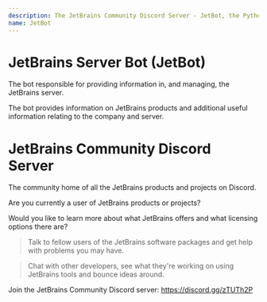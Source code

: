 ```yaml
---
description: The JetBrains Community Discord Server - JetBot, the Python bot behind it
name: JetBot
---
```


# JetBrains Server Bot (JetBot)

The bot responsible for providing information in, and managing, the JetBrains server.

The bot provides information on JetBrains products and additional useful information relating to the company and server.

# JetBrains Community Discord Server

The community home of all the JetBrains products and projects on Discord.

Are you currently a user of JetBrains products or projects?

Would you like to learn more about what JetBrains offers and what licensing options there are?

> Talk to fellow users of the JetBrains software packages and get help with problems you may have.

> Chat with other developers, see what they're working on using JetBrains tools and bounce ideas around.

Join the JetBrains Community Discord server: https://discord.gg/zTUTh2P
